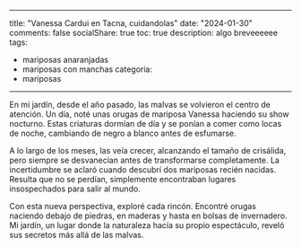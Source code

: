 
---
title: "Vanessa Cardui en Tacna, cuidandolas"
date: "2024-01-30"
comments: false
socialShare: true
toc: true
description: algo breveeeeee
tags:
  - mariposas anaranjadas
  - mariposas con manchas
categoria:
  - mariposas
---


En mi jardín, desde el año pasado, las malvas se volvieron el centro de atención. Un día, noté unas orugas de mariposa Vanessa haciendo su show nocturno. Estas criaturas dormían de día y se ponían a comer como locas de noche, cambiando de negro a blanco antes de esfumarse.  
  
A lo largo de los meses, las veía crecer, alcanzando el tamaño de crisálida, pero siempre se desvanecían antes de transformarse completamente. La incertidumbre se aclaró cuando descubrí dos mariposas recién nacidas. Resulta que no se perdían, simplemente encontraban lugares insospechados para salir al mundo.  
  
Con esta nueva perspectiva, exploré cada rincón. Encontré orugas naciendo debajo de piedras, en maderas y hasta en bolsas de invernadero. Mi jardín, un lugar donde la naturaleza hacía su propio espectáculo, reveló sus secretos más allá de las malvas.



